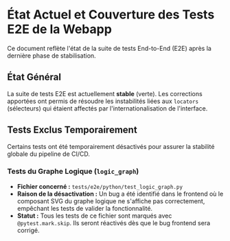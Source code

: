 # État Actuel et Couverture des Tests E2E de la Webapp

Ce document reflète l'état de la suite de tests End-to-End (E2E) après la dernière phase de stabilisation.

## État Général

La suite de tests E2E est actuellement **stable** (verte). Les corrections apportées ont permis de résoudre les instabilités liées aux `locators` (sélecteurs) qui étaient affectés par l'internationalisation de l'interface.

## Tests Exclus Temporairement

Certains tests ont été temporairement désactivés pour assurer la stabilité globale du pipeline de CI/CD.

### Tests du Graphe Logique (`logic_graph`)

*   **Fichier concerné :** `tests/e2e/python/test_logic_graph.py`
*   **Raison de la désactivation :** Un bug a été identifié dans le frontend où le composant SVG du graphe logique ne s'affiche pas correctement, empêchant les tests de valider la fonctionnalité.
*   **Statut :** Tous les tests de ce fichier sont marqués avec `@pytest.mark.skip`. Ils seront réactivés dès que le bug frontend sera corrigé.